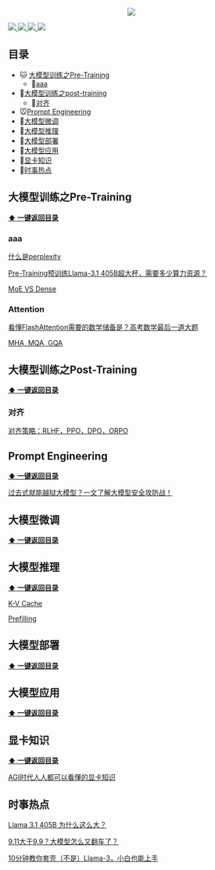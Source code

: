 <p align="center">
  <img src="https://github.com/luhengshiwo/LLMForEverybody/blob/main/pic/common/pr/banner.jpg"" >
</p>



<p> 
<a href="https://github.com/luhengshiwo/LLMForEverybody/stargazers">
<img src="https://github.com/luhengshiwo/LLMForEverybody/blob/main/pic/common/svg/github.svg" > </a>
<a href="https://github.com/luhengshiwo/LLMForEverybody/blob/main/pic/common/pr/wechat.png"> <img src="https://github.com/luhengshiwo/LLMForEverybody/blob/main/pic/common/svg/wechat.svg" > </a>
<a href="https://www.zhihu.com/people/lu-heng-45-95"> <img src="https://github.com/luhengshiwo/LLMForEverybody/blob/main/pic/common/svg/zhihu.svg"> </a>
<a href="https://blog.csdn.net/qq_25295605?spm=1011.2415.3001.5343"> <img src="https://github.com/luhengshiwo/LLMForEverybody/blob/main/pic/common/svg/csdn.svg"> </a>
</p> 


## 目录

- 🐱 [大模型训练之Pre-Training](#大模型训练之Pre-Training)
  - 🐼[aaa](#aaa)
- 🐶[大模型训练之post-training](#大模型训练之Post-Training)
  - 🐹[对齐](#对齐)
- 🐭[Prompt Engineering](#Prompt-Engineering)
- 🐯[大模型微调](#大模型微调)
- 🐻[大模型推理](#大模型推理)
- 🐨[大模型部署](#大模型部署)
- 🦁[大模型应用](#大模型应用)
- 🐘[显卡知识](#显卡知识)
- 🐳[时事热点](#时事热点)



## 大模型训练之Pre-Training

**[⬆ 一键返回目录](#目录)** 

### aaa

[什么是perplexity](url)

[Pre-Training预训练Llama-3.1 405B超大杯，需要多少算力资源？](url)

[MoE VS Dense](url)

### Attention

[看懂FlashAttention需要的数学储备是？高考数学最后一道大题](url)

[MHA, MQA, GQA](url)

## 大模型训练之Post-Training

**[⬆ 一键返回目录](#目录)**

### 对齐

[对齐策略：RLHF，PPO，DPO，ORPO](url)

## Prompt Engineering
**[⬆ 一键返回目录](#目录)**

[过去式就能越狱大模型？一文了解大模型安全攻防战！](url)

## 大模型微调

**[⬆ 一键返回目录](#目录)**

## 大模型推理

**[⬆ 一键返回目录](#目录)**

[K-V Cache](url)

[Prefilling](url)


## 大模型部署

**[⬆ 一键返回目录](#目录)**

## 大模型应用

**[⬆ 一键返回目录](#目录)**


## 显卡知识

**[⬆ 一键返回目录](#目录)**

[AGI时代人人都可以看懂的显卡知识](url)

## 时事热点

[Llama 3.1 405B 为什么这么大？](url)

[9.11大于9.9？大模型怎么又翻车了？](url)

[10分钟教你套壳（不是）Llama-3，小白也能上手](url)

